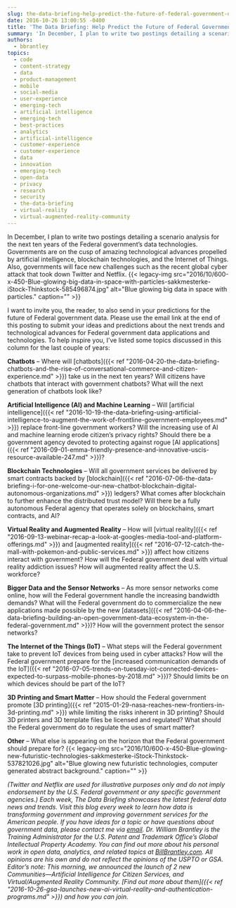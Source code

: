 ```yaml
---
slug: the-data-briefing-help-predict-the-future-of-federal-government-data
date: 2016-10-26 13:00:55 -0400
title: 'The Data Briefing: Help Predict the Future of Federal Government Data'
summary: 'In December, I plan to write two postings detailing a scenario analysis for the next ten years of the Federal government’s data technologies. Governments are on the cusp of amazing technological advances propelled by artificial intelligence, blockchain technologies, and the Internet of Things. Also, governments will face new challenges such as the recent global cyber'
authors:
  - bbrantley
topics:
  - code
  - content-strategy
  - data
  - product-management
  - mobile
  - social-media
  - user-experience
  - emerging-tech
  - artificial intelligence
  - emerging-tech
  - best-practices
  - analytics
  - artificial-intelligence
  - customer-experience
  - customer-experience
  - data
  - innovation
  - emerging-tech
  - open-data
  - privacy
  - research
  - security
  - the-data-briefing
  - virtual-reality
  - virtual-augmented-reality-community
---
```


In December, I plan to write two postings detailing a scenario analysis for the next ten years of the Federal government’s data technologies. Governments are on the cusp of amazing technological advances propelled by artificial intelligence, blockchain technologies, and the Internet of Things. Also, governments will face new challenges such as the recent global cyber attack that took down Twitter and Netflix. {{< legacy-img src="2016/10/600-x-450-Blue-glowing-big-data-in-space-with-particles-sakkmesterke-iStock-Thinkstock-585496874.jpg" alt="Blue glowing big data in space with particles." caption="" >}} 

I want to invite you, the reader, to also send in your predictions for the future of Federal government data. Please use the email link at the end of this posting to submit your ideas and predictions about the next trends and technological advances for Federal government data applications and technologies. To help inspire you, I’ve listed some topics discussed in this column for the last couple of years:

**Chatbots** – Where will [chatbots]({{< ref "2016-04-20-the-data-briefing-chatbots-and-the-rise-of-conversational-commerce-and-citizen-experience.md" >}}) take us in the next ten years? Will citizens have chatbots that interact with government chatbots? What will the next generation of chatbots look like?

**Artificial Intelligence (AI) and Machine Learning** – Will [artificial intelligence]({{< ref "2016-10-19-the-data-briefing-using-artificial-intelligence-to-augment-the-work-of-frontline-government-employees.md" >}}) replace front-line government workers? Will the increasing use of AI and machine learning erode citizen’s privacy rights? Should there be a government agency devoted to protecting against rogue [AI applications]({{< ref "2016-09-01-emma-friendly-presence-and-innovative-uscis-resource-available-247.md" >}})?

**Blockchain Technologies** – Will all government services be delivered by smart contracts backed by [blockchain]({{< ref "2016-07-06-the-data-briefing-i-for-one-welcome-our-new-chatbot-blockchain-digital-autonomous-organizations.md" >}}) ledgers? What comes after blockchain to further enhance the distributed trust model? Will there be a fully autonomous Federal agency that operates solely on blockchains, smart contracts, and AI?

**Virtual Reality and Augmented Reality** – How will [virtual reality]({{< ref "2016-09-13-webinar-recap-a-look-at-googles-media-tool-and-platform-offerings.md" >}}) and [augmented reality]({{< ref "2016-07-12-catch-the-mall-with-pokemon-and-public-services.md" >}}) affect how citizens interact with government? How will the Federal government deal with virtual reality addiction issues? How will augmented reality affect the U.S. workforce?

**Bigger Data and the Sensor Networks** – As more sensor networks come online, how will the Federal government handle the increasing bandwidth demands? What will the Federal government do to commercialize the new applications made possible by the new [datasets]({{< ref "2016-04-06-the-data-briefing-building-an-open-government-data-ecosystem-in-the-federal-government.md" >}})? How will the government protect the sensor networks?

**The Internet of the Things (IoT)** – What steps will the Federal government take to prevent IoT devices from being used in cyber attacks? How will the Federal government prepare for the [increased communication demands of the IoT]({{< ref "2016-07-05-trends-on-tuesday-iot-connected-devices-expected-to-surpass-mobile-phones-by-2018.md" >}})? Should limits be on which devices should be part of the IoT?

**3D Printing and Smart Matter** – How should the Federal government promote [3D printing]({{< ref "2015-01-29-nasa-reaches-new-frontiers-in-3d-printing.md" >}}) while limiting the risks inherent in 3D printing? Should 3D printers and 3D template files be licensed and regulated? What should the Federal government do to regulate the uses of smart matter?

**Other** – What else is appearing on the horizon that the Federal government should prepare for? {{< legacy-img src="2016/10/600-x-450-Blue-glowing-new-futuristic-technologies-sakkmesterke-iStock-Thinkstock-537821026.jpg" alt="Blue glowing new futuristic technologies, computer generated abstract background." caption="" >}} 

_(Twitter and Netflix are used for illustrative purposes only and do not imply endorsement by the U.S. Federal government or any specific government agencies.)_
_Each week, The Data Briefing showcases the latest federal data news and trends. Visit this blog every week to learn how data is transforming government and improving government services for the American people. If you have ideas for a topic or have questions about government data, please contact me via [email](mailto:bill@billbrantley.com)._
_Dr. William Brantley is the Training Administrator for the U.S. Patent and Trademark Office’s Global Intellectual Property Academy. You can find out more about his personal work in open data, analytics, and related topics at [BillBrantley.com](http://billbrantley.com). All opinions are his own and do not reflect the opinions of the USPTO or GSA._
_Editor&#8217;s note: This morning, we announced the launch of 2 new Communities—Artificial Intelligence for Citizen Services, and Virtual/Augmented Reality Community. [Find out more about them]({{< ref "2016-10-26-gsa-launches-new-ai-virtual-reality-and-authentication-programs.md" >}}) and how you can join._